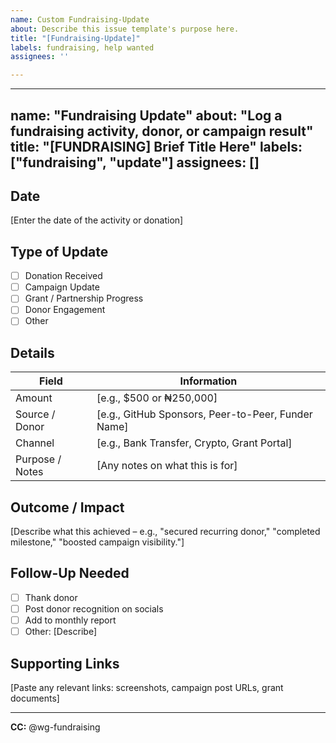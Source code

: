```yaml
---
name: Custom Fundraising-Update
about: Describe this issue template's purpose here.
title: "[Fundraising-Update]"
labels: fundraising, help wanted
assignees: ''

---
```


---
name: "Fundraising Update"
about: "Log a fundraising activity, donor, or campaign result"
title: "[FUNDRAISING] Brief Title Here"
labels: ["fundraising", "update"]
assignees: []
---

## Date  
[Enter the date of the activity or donation]

## Type of Update  
- [ ] Donation Received  
- [ ] Campaign Update  
- [ ] Grant / Partnership Progress  
- [ ] Donor Engagement  
- [ ] Other  

## Details  

| Field | Information |
|------|-------------|
| Amount | [e.g., $500 or ₦250,000] |
| Source / Donor | [e.g., GitHub Sponsors, Peer-to-Peer, Funder Name] |
| Channel | [e.g., Bank Transfer, Crypto, Grant Portal] |
| Purpose / Notes | [Any notes on what this is for] |

## Outcome / Impact  
[Describe what this achieved – e.g., "secured recurring donor," "completed milestone," "boosted campaign visibility."]

## Follow-Up Needed  
- [ ] Thank donor  
- [ ] Post donor recognition on socials  
- [ ] Add to monthly report  
- [ ] Other: [Describe]  

## Supporting Links  
[Paste any relevant links: screenshots, campaign post URLs, grant documents]  

---

**CC:** @wg-fundraising
